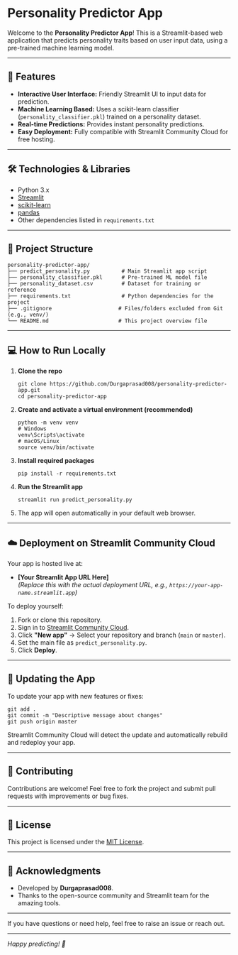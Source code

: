 # Personality Predictor App

Welcome to the **Personality Predictor App**! This is a Streamlit-based web application that predicts personality traits based on user input data, using a pre-trained machine learning model.

---

## 🚀 Features

- **Interactive User Interface:** Friendly Streamlit UI to input data for prediction.
- **Machine Learning Based:** Uses a scikit-learn classifier (`personality_classifier.pkl`) trained on a personality dataset.
- **Real-time Predictions:** Provides instant personality predictions.
- **Easy Deployment:** Fully compatible with Streamlit Community Cloud for free hosting.

---

## 🛠️ Technologies & Libraries

- Python 3.x
- [Streamlit](https://streamlit.io/)
- [scikit-learn](https://scikit-learn.org/)
- [pandas](https://pandas.pydata.org/)
- Other dependencies listed in `requirements.txt`

---

## 📂 Project Structure

```
personality-predictor-app/
├── predict_personality.py          # Main Streamlit app script
├── personality_classifier.pkl      # Pre-trained ML model file
├── personality_dataset.csv         # Dataset for training or reference
├── requirements.txt                # Python dependencies for the project
├── .gitignore                     # Files/folders excluded from Git (e.g., venv/)
└── README.md                      # This project overview file
```

---

## 💻 How to Run Locally

1. **Clone the repo**

   ```
   git clone https://github.com/Durgaprasad008/personality-predictor-app.git
   cd personality-predictor-app
   ```

2. **Create and activate a virtual environment (recommended)**

   ```
   python -m venv venv
   # Windows
   venv\Scripts\activate
   # macOS/Linux
   source venv/bin/activate
   ```

3. **Install required packages**

   ```
   pip install -r requirements.txt
   ```

4. **Run the Streamlit app**

   ```
   streamlit run predict_personality.py
   ```

5. The app will open automatically in your default web browser.

---

## ☁️ Deployment on Streamlit Community Cloud

Your app is hosted live at:

- **[Your Streamlit App URL Here]**  
  *(Replace this with the actual deployment URL, e.g., `https://your-app-name.streamlit.app`)*

To deploy yourself:

1. Fork or clone this repository.
2. Sign in to [Streamlit Community Cloud](https://share.streamlit.io).
3. Click **"New app"** → Select your repository and branch (`main` or `master`).
4. Set the main file as `predict_personality.py`.
5. Click **Deploy**.

---

## 🔄 Updating the App

To update your app with new features or fixes:

```
git add .
git commit -m "Descriptive message about changes"
git push origin master
```

Streamlit Community Cloud will detect the update and automatically rebuild and redeploy your app.

---

## 🤝 Contributing

Contributions are welcome! Feel free to fork the project and submit pull requests with improvements or bug fixes.

---

## 📄 License

This project is licensed under the [MIT License](https://opensource.org/licenses/MIT).

---

## 🙏 Acknowledgments

- Developed by **Durgaprasad008**.
- Thanks to the open-source community and Streamlit team for the amazing tools.

---

If you have questions or need help, feel free to raise an issue or reach out.

---

*Happy predicting! 🎉*
```
